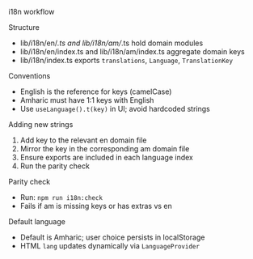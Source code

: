 i18n workflow

Structure
- lib/i18n/en/*.ts and lib/i18n/am/*.ts hold domain modules
- lib/i18n/en/index.ts and lib/i18n/am/index.ts aggregate domain keys
- lib/i18n/index.ts exports `translations`, `Language`, `TranslationKey`

Conventions
- English is the reference for keys (camelCase)
- Amharic must have 1:1 keys with English
- Use `useLanguage().t(key)` in UI; avoid hardcoded strings

Adding new strings
1. Add key to the relevant en domain file
2. Mirror the key in the corresponding am domain file
3. Ensure exports are included in each language index
4. Run the parity check

Parity check
- Run: `npm run i18n:check`
- Fails if am is missing keys or has extras vs en

Default language
- Default is Amharic; user choice persists in localStorage
- HTML `lang` updates dynamically via `LanguageProvider`


